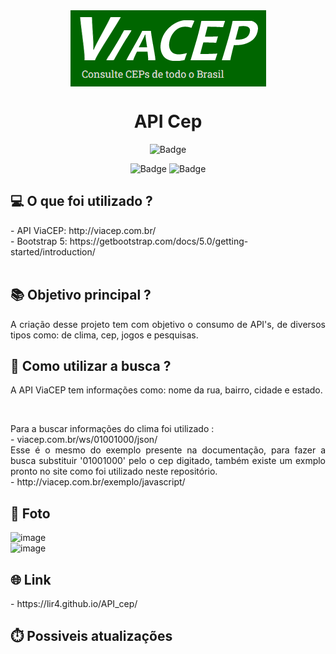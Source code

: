 
<div align="center">
  <img align="center" src="https://github.com/LiR4/API_cep/blob/main/image/Captura%20de%20tela%202022-03-06%20123000.png?raw=true" >
</div>

<h1 align="center"> API Cep </h1>

<div align="center">
  
  ![Badge](https://img.shields.io/badge/Made%20for-VSCode-1f425f.svg)<br>

  ![Badge](https://img.shields.io/badge/JavaScript-323330?style=for-the-badge&logo=javascript&logoColor=F7DF1E)
  ![Badge](https://img.shields.io/badge/Bootstrap-563D7C?style=for-the-badge&logo=bootstrap&logoColor=white)  
</div>


## 💻 O que foi utilizado ?
<div style="display: inline_block" >
  - API ViaCEP: http://viacep.com.br/ <br>
  - Bootstrap 5: https://getbootstrap.com/docs/5.0/getting-started/introduction/
</div>
<br>

## 📚 Objetivo principal ?

<div style="display: inline_block">
  <p align="justify"> A criação desse projeto tem com objetivo o consumo de API's, de diversos tipos como: de clima, cep, jogos e pesquisas. </p>
</div>

## 📜 Como utilizar a busca ?

<div style="display: inline_block">
  <p align="justify"> A API ViaCEP tem informações como: nome da rua, bairro, cidade e estado.</p> <br>
  <p align="justify">
    Para a buscar informações do clima foi utilizado : <br>
    - viacep.com.br/ws/01001000/json/ <br>
    Esse é o mesmo do exemplo presente na documentação, para fazer a busca substituir '01001000' pelo o cep digitado, também existe um exmplo pronto no site como foi utilizado neste repositório. <br>
    - http://viacep.com.br/exemplo/javascript/
  </p>
  
</div>



## 📱 Foto

![image](https://user-images.githubusercontent.com/83731045/156930199-4ee89502-beaf-4cfc-b6ef-c1048399d5ca.png) <br>
![image](https://user-images.githubusercontent.com/83731045/156930209-d6bfa841-7681-4359-b1f6-200e71b56f34.png)



## 🌐 Link
<div style="display: inline_block" >
  - https://lir4.github.io/API_cep/
</div>

## ⏱️ Possiveis atualizações

<div style="display: inline_block" >

</div>
